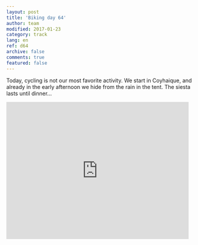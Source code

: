 ```yaml
---   
layout: post 
title: 'Biking day 64'  
author: team 
modified: 2017-01-23
category: track 
lang: en 
ref: d64
archive: false 
comments: true 
featured: false 
--- 
```


 Today, cycling is not our most favorite activity. We start in Coyhaique, and already in the early afternoon we hide from the rain in the tent. The siesta lasts until dinner...                                                                                                                                                                                                              

<iframe width='480' height='360' src='http://track-kit.net/maps_s3/?v=embed&track=235121.gpx' frameborder='0' allowfullscreen></iframe>